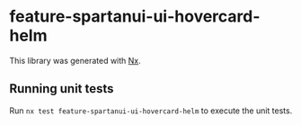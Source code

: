 # feature-spartanui-ui-hovercard-helm

This library was generated with [Nx](https://nx.dev).


## Running unit tests

Run `nx test feature-spartanui-ui-hovercard-helm` to execute the unit tests.

